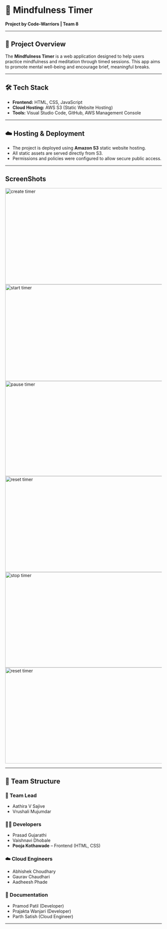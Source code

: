 # 🌿 Mindfulness Timer  
**Project by Code-Warriors | Team 8**

---

## 🧘 Project Overview  
The **Mindfulness Timer** is a web application designed to help users practice mindfulness and meditation through timed sessions. This app aims to promote mental well-being and encourage brief, meaningful breaks.

---

## 🛠 Tech Stack  
- **Frontend:** HTML, CSS, JavaScript  
- **Cloud Hosting:** AWS S3 (Static Website Hosting)  
- **Tools:** Visual Studio Code, GitHub, AWS Management Console

---

## ☁️ Hosting & Deployment  
- The project is deployed using **Amazon S3** static website hosting.  
- All static assets are served directly from S3.  
- Permissions and policies were configured to allow secure public access.

---

## ScreenShots
<img width="664" height="310" alt="create timer" src="https://github.com/user-attachments/assets/d6cb1257-6fc5-494b-9ce7-bbc95e6c9e27" />
<img width="675" height="311" alt="start timer" src="https://github.com/user-attachments/assets/89513ee0-c547-47a6-bb1e-b6bd61a4717b" />
<img width="683" height="306" alt="pause timer" src="https://github.com/user-attachments/assets/22d6a44d-9cf1-4650-9010-8fcb470bf60a" />
<img width="681" height="309" alt="reset timer" src="https://github.com/user-attachments/assets/60555d12-f2db-4d02-978c-f12618ed94b6" />

<img width="680" height="307" alt="stop timer" src="https://github.com/user-attachments/assets/699a1423-bca9-4fb1-8263-67bf944d76c7" />
<img width="681" height="309" alt="reset timer" src="https://github.com/user-attachments/assets/ad45f193-bd56-4b00-99c1-c695f91ceebf" />

---

## 👥 Team Structure  

### 🔹 Team Lead  
- Aathira V Sajive  
- Vrushali Mujumdar

### 👨‍💻 Developers  
- Prasad Gujarathi  
- Vaishnavi Dhobale  
- **Pooja Kothawade** – Frontend (HTML, CSS)

### ☁️ Cloud Engineers  
- Abhishek Choudhary  
- Gaurav Chaudhari  
- Aadheesh Phade

### 📄 Documentation  
- Pramod Patil (Developer)  
- Prajakta Wanjari (Developer)  
- Parth Satish (Cloud Engineer)

---
